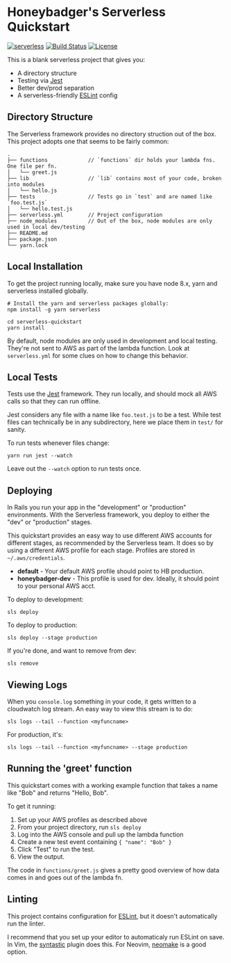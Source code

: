 # Honeybadger's Serverless Quickstart
[![serverless](http://public.serverless.com/badges/v3.svg)](http://www.serverless.com)
[![Build Status](https://travis-ci.org/honeybadger-io/serverless-quickstart.svg?branch=master)](https://travis-ci.org/honeybadger-io/serverless-quickstart)
[![License](https://img.shields.io/github/license/honeybadger-io/serverless-quickstart.svg)](LICENSE)

This is a blank serverless project that gives you:

- A directory structure
- Testing via [Jest](https://jestjs.io/)
- Better dev/prod separation
- A serverless-friendly [ESLint](https://eslint.org/) config

## Directory Structure

The Serverless framework provides no directory struction out of the box.
This project adopts one that seems to be fairly common:

```
.
├── functions             // `functions` dir holds your lambda fns. One file per fn.
│   └── greet.js
├── lib                   // `lib` contains most of your code, broken into modules
│   └── hello.js
├── tests                 // Tests go in `test` and are named like `foo.test.js`
│   └── hello.test.js
├── serverless.yml        // Project configuration
├── node_modules          // Out of the box, node modules are only used in local dev/testing
├── README.md
├── package.json
└── yarn.lock
```

## Local Installation

To get the project running locally, make sure you have node 8.x, yarn and serverless installed globally.

```
# Install the yarn and serverless packages globally:
npm install -g yarn serverless

cd serverless-quickstart
yarn install
```

By default, node modules are only used in development and local testing.
They're not sent to AWS as part of the lambda function.
Look at `serverless.yml` for some clues on how to change this behavior.

## Local Tests

Tests use the [Jest](https://jestjs.io/) framework.
They run locally, and should mock all AWS calls so that they can run offline.

Jest considers any file with a name like `foo.test.js` to be a test.
While test files can technically be in any subdirectory, here we place them in `test/` for sanity.

To run tests whenever files change:

```
yarn run jest --watch
```

Leave out the `--watch` option to run tests once.

## Deploying

In Rails you run your app in the "development" or "production" environments.
With the Serverless framework, you deploy to either the "dev" or "production" stages.

This quickstart provides an easy way to use different AWS accounts for different stages, as recommended by the Serverless team.
It does so by using a different AWS profile for each stage.
Profiles are stored in `~/.aws/credentials`.

- **default** - Your default AWS profile should point to HB production.
- **honeybadger-dev** - This profile is used for dev. Ideally, it should point to your personal AWS acct.

To deploy to development:

```
sls deploy
```

To deploy to production:

```
sls deploy --stage production
```

If you're done, and want to remove from dev:

```
sls remove
```

## Viewing Logs

When you `console.log` something in your code, it gets written to a cloudwatch log stream.
An easy way to view this stream is to do:

```
sls logs --tail --function <myfuncname>
```

For production, it's:

```
sls logs --tail --function <myfuncname> --stage production
```

## Running the 'greet' function

This quickstart comes with a working example function that takes a name like "Bob" and returns "Hello, Bob".

To get it running:

1. Set up your AWS profiles as described above
2. From your project directory, run `sls deploy`
3. Log into the AWS console and pull up the lambda function
4. Create a new test event containing `{ "name": "Bob" }`
5. Click "Test" to run the test.
6. View the output.

The code in `functions/greet.js` gives a pretty good overview of how data comes in and goes out of the lambda fn.

## Linting

This project contains configuration for [ESLint](https://eslint.org/), but it doesn't automatically run the linter.

I recommend that you set up your editor to automaticaly run ESLint on save.
In Vim, the [syntastic](https://github.com/vim-syntastic/syntastic) plugin does this.
For Neovim, [neomake](https://github.com/neomake/neomake) is a good option.
